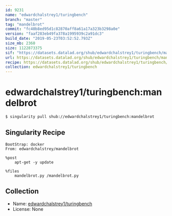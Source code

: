 ```yaml
---
id: 9231
name: "edwardchalstrey1/turingbench"
branch: "master"
tag: "mandelbrot"
commit: "fc40b8ed95d1c82870aff8a61a17a323b3298a0e"
version: "faaf283eb49fa378a1995939c2a91dc3"
build_date: "2019-05-23T03:52:52.793Z"
size_mb: 2360
size: 1122873375
sif: "https://datasets.datalad.org/shub/edwardchalstrey1/turingbench/mandelbrot/2019-05-23-fc40b8ed-faaf283e/faaf283eb49fa378a1995939c2a91dc3.simg"
url: https://datasets.datalad.org/shub/edwardchalstrey1/turingbench/mandelbrot/2019-05-23-fc40b8ed-faaf283e/
recipe: https://datasets.datalad.org/shub/edwardchalstrey1/turingbench/mandelbrot/2019-05-23-fc40b8ed-faaf283e/Singularity
collection: edwardchalstrey1/turingbench
---
```


# edwardchalstrey1/turingbench:mandelbrot

```bash
$ singularity pull shub://edwardchalstrey1/turingbench:mandelbrot
```

## Singularity Recipe

```singularity
BootStrap: docker 
From: edwardchalstrey/mandelbrot

%post
    apt-get -y update

%files      
    mandelbrot.py /mandelbrot.py
```

## Collection

 - Name: [edwardchalstrey1/turingbench](https://github.com/edwardchalstrey1/turingbench)
 - License: None

